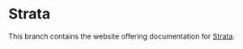 Strata
=============

This branch contains the website offering documentation for [Strata](http://strata.francoisfaubert.com/).
